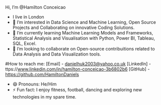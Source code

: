 Hi, I’m @Hamilton Conceicao
- I live in London
- 👀 I’m interested in Data Science and Machine Learning, Open Source Projects and Collaborating on innovative Coding Solutions.
- 🌱 I’m currently learning Machine Learning Models and Frameworks, Statistical Analysis and Visualisation with Python, Power BI, Tableau, SQL, Excel.
- 💞️ I’m looking to collaborate on Open-source contribuitions related to Data Analysis and Data Visualization tools.
  
#How to reach me:
[Email] - danielhuk2003@yahoo.co.uk
[LinkedIn] - ttps://www.linkedin.com/in/hamilton-conceicao-3b6802b6
[GitHub] - https://github.com/HamiltonDaniels

- 😄 Pronouns: He/Him
- ⚡ Fun fact: I enjoy fitness, football, dancing and exploring new technologies in my spare time.

<!---
HamiltonDaniels/HamiltonDaniels is a ✨ special ✨ repository because its `README.md` (this file) appears on your GitHub profile.
You can click the Preview link to take a look at your changes.
